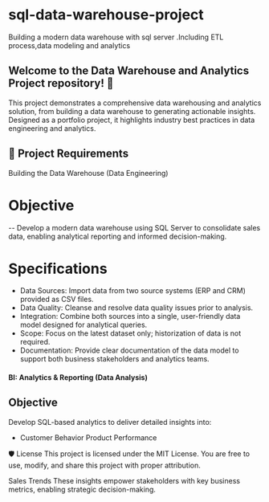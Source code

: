 # sql-data-warehouse-project
Building a modern data warehouse with sql server .Including ETL process,data modeling and analytics

## Welcome to the Data Warehouse and Analytics Project repository! 🚀
This project demonstrates a comprehensive data warehousing and analytics solution, from building a data warehouse to generating actionable insights. Designed as a portfolio project, it highlights industry best practices in data engineering and analytics.
## 🚀 Project Requirements
Building the Data Warehouse (Data Engineering)
#  Objective
-- Develop a modern data warehouse using SQL Server to consolidate sales data, enabling analytical reporting and informed decision-making.
# Specifications
* Data Sources: Import data from two source systems (ERP and CRM) provided as CSV files.
* Data Quality: Cleanse and resolve data quality issues prior to analysis.
* Integration: Combine both sources into a single, user-friendly data model designed for analytical queries.
* Scope: Focus on the latest dataset only; historization of data is not required.
* Documentation: Provide clear documentation of the data model to support both business stakeholders and analytics teams.
 #### BI: Analytics & Reporting (Data Analysis)
## Objective
Develop SQL-based analytics to deliver detailed insights into:

* Customer Behavior
 Product Performance

🛡️ License
This project is licensed under the MIT License. You are free to use, modify, and share this project with proper attribution.

Sales Trends
These insights empower stakeholders with key business metrics, enabling strategic decision-making.
